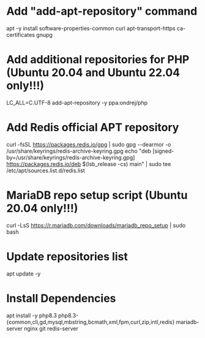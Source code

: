 # Add "add-apt-repository" command
apt -y install software-properties-common curl apt-transport-https ca-certificates gnupg

# Add additional repositories for PHP (Ubuntu 20.04 and Ubuntu 22.04 only!!!)
LC_ALL=C.UTF-8 add-apt-repository -y ppa:ondrej/php

# Add Redis official APT repository
curl -fsSL https://packages.redis.io/gpg | sudo gpg --dearmor -o /usr/share/keyrings/redis-archive-keyring.gpg
echo "deb [signed-by=/usr/share/keyrings/redis-archive-keyring.gpg] https://packages.redis.io/deb $(lsb_release -cs) main" | sudo tee /etc/apt/sources.list.d/redis.list

# MariaDB repo setup script (Ubuntu 20.04 only!!!)
curl -LsS https://r.mariadb.com/downloads/mariadb_repo_setup | sudo bash

# Update repositories list
apt update -y

# Install Dependencies
apt install -y php8.3 php8.3-{common,cli,gd,mysql,mbstring,bcmath,xml,fpm,curl,zip,intl,redis} mariadb-server nginx git redis-server
